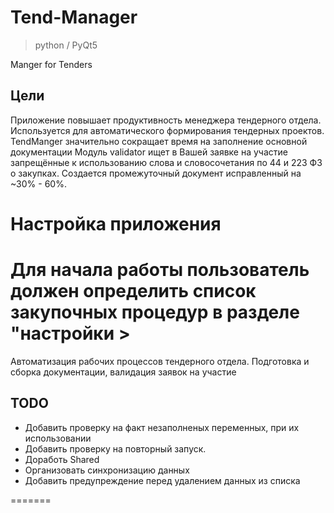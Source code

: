 # Tend-Manager
> python / PyQt5


Manger for Tenders

## Цели
Приложение повышает продуктивность менеджера тендерного отдела. 
Используется для автоматического формирования тендерных проектов. TendManger значительно сокращает время на заполнение основной документации
Модуль validator ищет в Вашей заявке на участие запрещённые к использованию слова и словосочетания
по 44 и 223 ФЗ о закупках. Создается промежуточный документ исправленный на ~30% - 60%.

# Настройка приложения
Для начала работы пользователь должен определить список закупочных процедур в разделе "настройки > 
=======
Автоматизация рабочих процессов тендерного отдела. Подготовка и сборка документации, валидация заявок на участие

  
## TODO
  * Добавить проверку на факт незаполненых переменных, при их использовании
  * Добавить проверку на повторный запуск.
  * Доработь Shared
  * Организовать синхронизацию данных
  * Добавить предупреждение перед удалением данных из списка

=======
  

